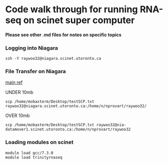 # Code walk through for running RNA-seq on scinet super computer 
#### Please see other .md files for notes on specific topics 

### Logging into Niagara 
```
ssh -Y raywoo32@niagara.scinet.utoronto.ca
```

### File Transfer on Niagara 
[main ref](https://docs.scinet.utoronto.ca/index.php/Data_Management#Moving_data) 

UNDER 10mb
```
scp /home/mobaxterm/Desktop/testSCP.txt raywoo32@niagara.scinet.utoronto.ca:/home/n/nprovart/raywoo32/
```

OVER 10mb
```
scp /home/mobaxterm/Desktop/testSCP.txt raywoo32@nia-datamover1.scinet.utoronto.ca:/home/n/nprovart/raywoo32
```

### Loading modules on scinet
```
module load gcc/7.3.0
module load trinityrnaseq
```

